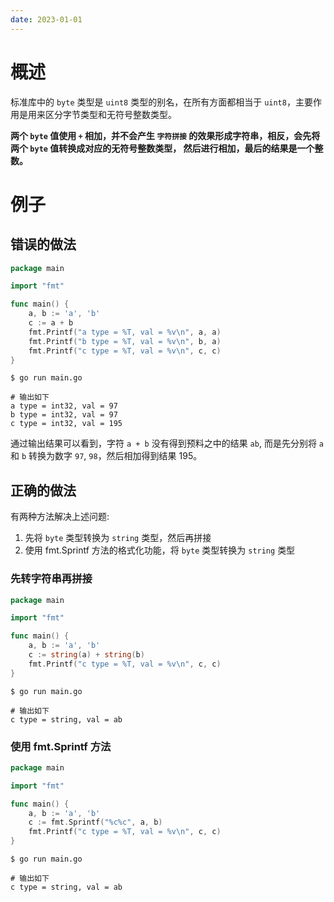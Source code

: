 ```yaml
---
date: 2023-01-01
---
```


# 概述

标准库中的 `byte` 类型是 `uint8` 类型的别名，在所有方面都相当于 `uint8`，主要作用是用来区分字节类型和无符号整数类型。

**两个 `byte` 值使用 `+` 相加，并不会产生 `字符拼接` 的效果形成字符串，相反，会先将两个 `byte` 值转换成对应的无符号整数类型，
然后进行相加，最后的结果是一个整数。**

# 例子

## 错误的做法

```go
package main

import "fmt"

func main() {
	a, b := 'a', 'b'
	c := a + b
	fmt.Printf("a type = %T, val = %v\n", a, a)
	fmt.Printf("b type = %T, val = %v\n", b, a)
	fmt.Printf("c type = %T, val = %v\n", c, c)
}
```

```shell
$ go run main.go

# 输出如下
a type = int32, val = 97
b type = int32, val = 97 
c type = int32, val = 195
```

通过输出结果可以看到，字符 `a + b` 没有得到预料之中的结果 `ab`, 而是先分别将 `a` 和 `b` 转换为数字 `97`, `98`，然后相加得到结果 195。 

## 正确的做法

有两种方法解决上述问题: 
1. 先将 `byte` 类型转换为 `string` 类型，然后再拼接
2. 使用 fmt.Sprintf 方法的格式化功能，将 `byte` 类型转换为 `string` 类型

### 先转字符串再拼接

```go
package main

import "fmt"

func main() {
	a, b := 'a', 'b'
	c := string(a) + string(b)
	fmt.Printf("c type = %T, val = %v\n", c, c)
}
```

```shell
$ go run main.go

# 输出如下 
c type = string, val = ab
```

### 使用 fmt.Sprintf 方法

```go
package main

import "fmt"

func main() {
	a, b := 'a', 'b'
	c := fmt.Sprintf("%c%c", a, b)
	fmt.Printf("c type = %T, val = %v\n", c, c)
}
```

```shell
$ go run main.go

# 输出如下 
c type = string, val = ab
```